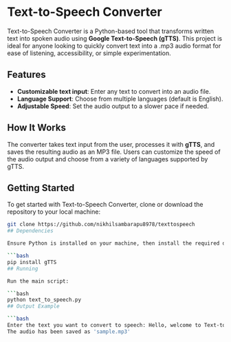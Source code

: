 # Text-to-Speech Converter

Text-to-Speech Converter is a Python-based tool that transforms written text into spoken audio using **Google Text-to-Speech (gTTS)**. This project is ideal for anyone looking to quickly convert text into a .mp3 audio format for ease of listening, accessibility, or simple experimentation.
## Features

- **Customizable text input**: Enter any text to convert into an audio file.
- **Language Support**: Choose from multiple languages (default is English).
- **Adjustable Speed**: Set the audio output to a slower pace if needed.


## How It Works

The converter takes text input from the user, processes it with **gTTS**, and saves the resulting audio as an MP3 file. Users can customize the speed of the audio output and choose from a variety of languages supported by gTTS.

## Getting Started

To get started with Text-to-Speech Converter, clone or download the repository to your local machine:

```bash
git clone https://github.com/nikhilsambarapu8978/texttospeech
## Dependencies

Ensure Python is installed on your machine, then install the required dependencies by running the following command in the project directory:

```bash
pip install gTTS
## Running

Run the main script:

```bash
python text_to_speech.py
## Output Example

```bash
Enter the text you want to convert to speech: Hello, welcome to Text-to-Speech Converter!
The audio has been saved as 'sample.mp3'
